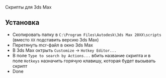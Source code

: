 Скрипты для 3ds Max
## Установка
- Скопировать папку в `C:\Program Files\Autodesk\3ds Max 20XX\scripts` (вместо `XX` подставить версию 3ds Max)
- Перетянуть mcr-файл в окно 3ds Max
- В 3ds Max октрыть `Customize` → `Hotkey Editor...`
- В поле `Type to search by Actions...` вбить название скрипта и в поле `Hotkeys` назначить горячую клавишу, которая будет вызывать скрипт
- Done